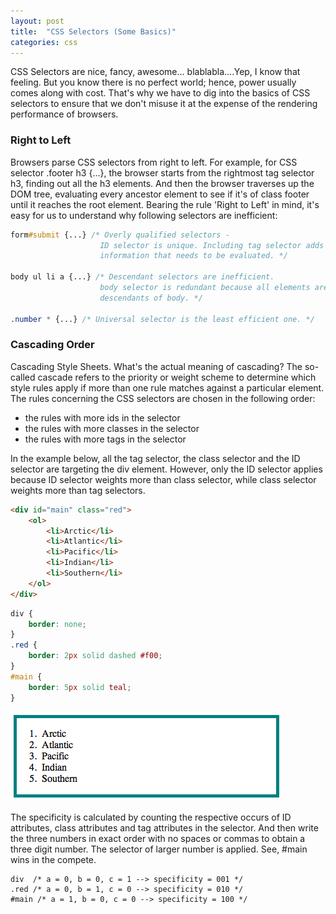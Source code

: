 ```yaml
---
layout: post
title:  "CSS Selectors (Some Basics)"
categories: css
---
```


CSS Selectors are nice, fancy, awesome... blablabla....Yep, I know that feeling. But you know there is no perfect world; hence, power usually comes along with cost. That's why we have to dig into the basics of CSS selectors to ensure that we don't misuse it at the expense of the rendering performance of browsers.

### Right to Left

Browsers parse CSS selectors from right to left. For example, for CSS selector .footer h3 {...}, the browser starts from the rightmost tag selector h3, finding out all the h3 elements. And then the browser traverses up the DOM tree, evaluating every ancestor element to see if it's of class footer until it reaches the root element. Bearing the rule 'Right to Left' in mind, it's easy for us to understand why following selectors are inefficient:

```css
form#submit {...} /* Overly qualified selectors -
					ID selector is unique. Including tag selector adds redundant
					information that needs to be evaluated. */

body ul li a {...} /* Descendant selectors are inefficient.
					body selector is redundant because all elements are
					descendants of body. */

.number * {...} /* Universal selector is the least efficient one. */
```

### Cascading Order

Cascading Style Sheets. What's the actual meaning of cascading? The so-called cascade refers to the priority or weight scheme to determine which style rules apply if more than one rule matches against a particular element. The rules concerning the CSS selectors are chosen in the following order:

* the rules with more ids in the selector
* the rules with more classes in the selector
* the rules with more tags in the selector

In the example below, all the tag selector, the class selector and the ID selector are targeting the div element. However, only the ID selector applies because ID selector weights more than class selector, while class selector weights more than tag selectors.

```html
<div id="main" class="red">
    <ol>
        <li>Arctic</li>
        <li>Atlantic</li>
        <li>Pacific</li>
        <li>Indian</li>
        <li>Southern</li>
    </ol>
</div>
```
```css
div {
    border: none;
}
.red {
    border: 2px solid dashed #f00;
}
#main {
    border: 5px solid teal;
}
```

![Cascading Selector](/assets/2012-03-07-css-selector-1.png "id selector")

The specificity is calculated by counting the respective occurs of ID attributes, class attributes and tag attributes in the selector. And then write the three numbers in exact order with no spaces or commas to obtain a three digit number. The selector of larger number is applied. See, #main wins in the compete.

```
div  /* a = 0, b = 0, c = 1 --> specificity = 001 */
.red /* a = 0, b = 1, c = 0 --> specificity = 010 */
#main /* a = 1, b = 0, c = 0 --> specificity = 100 */
```